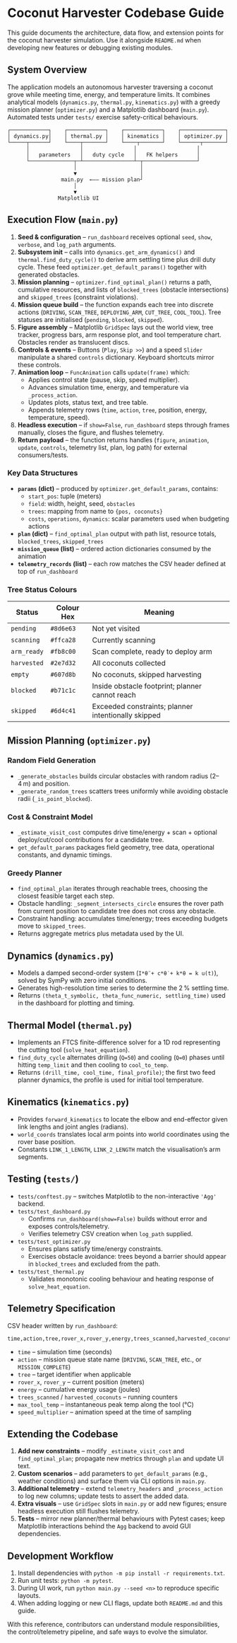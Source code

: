 # Coconut Harvester Codebase Guide

This guide documents the architecture, data flow, and extension points for the coconut harvester simulation. Use it alongside `README.md` when developing new features or debugging existing modules.

## System Overview

The application models an autonomous harvester traversing a coconut grove while meeting time, energy, and temperature limits. It combines analytical models (`dynamics.py`, `thermal.py`, `kinematics.py`) with a greedy mission planner (`optimizer.py`) and a Matplotlib dashboard (`main.py`). Automated tests under `tests/` exercise safety-critical behaviours.

```
┌────────────┐    ┌────────────┐    ┌────────────┐    ┌──────────────┐
│ dynamics.py│    │ thermal.py │    │ kinematics │    │ optimizer.py │
└─────┬──────┘    └────┬───────┘    └────┬───────┘    └──────┬───────┘
      │                │                │                   │
      │   parameters   │   duty cycle   │   FK helpers      │
      └──────────────┬─┴────────────────┴─┬─────────────────┘
                     │                    │
                     ▼                    │
                 main.py  ←―― mission plan┘
                     │
                     ▼
                Matplotlib UI
```

## Execution Flow (`main.py`)

1. **Seed & configuration** – `run_dashboard` receives optional `seed`, `show`, `verbose`, and `log_path` arguments.
2. **Subsystem init** – calls into `dynamics.get_arm_dynamics()` and `thermal.find_duty_cycle()` to derive arm settling time plus drill duty cycle. These feed `optimizer.get_default_params()` together with generated obstacles.
3. **Mission planning** – `optimizer.find_optimal_plan()` returns a path, cumulative resources, and lists of `blocked_trees` (obstacle intersections) and `skipped_trees` (constraint violations).
4. **Mission queue build** – the function expands each tree into discrete actions (`DRIVING`, `SCAN_TREE`, `DEPLOYING_ARM`, `CUT_TREE`, `COOL_TOOL`). Tree statuses are initialised (`pending`, `blocked`, `skipped`).
5. **Figure assembly** – Matplotlib `GridSpec` lays out the world view, tree tracker, progress bars, arm response plot, and tool temperature chart. Obstacles render as translucent discs.
6. **Controls & events** – Buttons (`Play`, `Skip >>`) and a speed `Slider` manipulate a shared `controls` dictionary. Keyboard shortcuts mirror these controls.
7. **Animation loop** – `FuncAnimation` calls `update(frame)` which:
   - Applies control state (pause, skip, speed multiplier).
   - Advances simulation time, energy, and temperature via `_process_action`.
   - Updates plots, status text, and tree table.
   - Appends telemetry rows (`time`, `action`, `tree`, position, energy, temperature, speed).
8. **Headless execution** – if `show=False`, `run_dashboard` steps through frames manually, closes the figure, and flushes telemetry.
9. **Return payload** – the function returns handles (`figure`, `animation`, `update`, `controls`, telemetry list, plan, log path) for external consumers/tests.

### Key Data Structures

- **`params` (dict)** – produced by `optimizer.get_default_params`, contains:
  - `start_pos`: tuple (meters)
  - `field`: width, height, seed, `obstacles`
  - `trees`: mapping from name to `{pos, coconuts}`
  - `costs`, `operations`, `dynamics`: scalar parameters used when budgeting actions
- **`plan` (dict)** – `find_optimal_plan` output with path list, resource totals, `blocked_trees`, `skipped_trees`
- **`mission_queue` (list)** – ordered action dictionaries consumed by the animation
- **`telemetry_records` (list)** – each row matches the CSV header defined at top of `run_dashboard`

### Tree Status Colours

| Status     | Colour Hex | Meaning                                             |
|------------|------------|-----------------------------------------------------|
| `pending`  | `#8d6e63`  | Not yet visited                                    |
| `scanning` | `#ffca28`  | Currently scanning                                 |
| `arm_ready`| `#fb8c00`  | Scan complete, ready to deploy arm                 |
| `harvested`| `#2e7d32`  | All coconuts collected                              |
| `empty`    | `#607d8b`  | No coconuts, skipped harvesting                     |
| `blocked`  | `#b71c1c`  | Inside obstacle footprint; planner cannot reach    |
| `skipped`  | `#6d4c41`  | Exceeded constraints; planner intentionally skipped|

## Mission Planning (`optimizer.py`)

### Random Field Generation

- `_generate_obstacles` builds circular obstacles with random radius (2–4 m) and position.
- `_generate_random_trees` scatters trees uniformly while avoiding obstacle radii (`_is_point_blocked`).

### Cost & Constraint Model

- `_estimate_visit_cost` computes drive time/energy + scan + optional deploy/cut/cool contributions for a candidate tree.
- `get_default_params` packages field geometry, tree data, operational constants, and dynamic timings.

### Greedy Planner

- `find_optimal_plan` iterates through reachable trees, choosing the closest feasible target each step.
- Obstacle handling: `_segment_intersects_circle` ensures the rover path from current position to candidate tree does not cross any obstacle.
- Constraint handling: accumulates time/energy; trees exceeding budgets move to `skipped_trees`.
- Returns aggregate metrics plus metadata used by the UI.

## Dynamics (`dynamics.py`)

- Models a damped second-order system (`I*θ̈ + c*θ̇ + k*θ = k u(t)`), solved by SymPy with zero initial conditions.
- Generates high-resolution time series to determine the 2 % settling time.
- Returns `(theta_t_symbolic, theta_func_numeric, settling_time)` used in the dashboard for plotting and timing.

## Thermal Model (`thermal.py`)

- Implements an FTCS finite-difference solver for a 1D rod representing the cutting tool (`solve_heat_equation`).
- `find_duty_cycle` alternates drilling (`Q=50`) and cooling (`Q=0`) phases until hitting `temp_limit` and then cooling to `cool_to_temp`.
- Returns `(drill_time, cool_time, final_profile)`; the first two feed planner dynamics, the profile is used for initial tool temperature.

## Kinematics (`kinematics.py`)

- Provides `forward_kinematics` to locate the elbow and end-effector given link lengths and joint angles (radians).
- `world_coords` translates local arm points into world coordinates using the rover base position.
- Constants `LINK_1_LENGTH`, `LINK_2_LENGTH` match the visualisation’s arm segments.

## Testing (`tests/`)

- `tests/conftest.py` – switches Matplotlib to the non-interactive `'Agg'` backend.
- `tests/test_dashboard.py`
  - Confirms `run_dashboard(show=False)` builds without error and exposes controls/telemetry.
  - Verifies telemetry CSV creation when `log_path` supplied.
- `tests/test_optimizer.py`
  - Ensures plans satisfy time/energy constraints.
  - Exercises obstacle avoidance: trees beyond a barrier should appear in `blocked_trees` and excluded from the path.
- `tests/test_thermal.py`
  - Validates monotonic cooling behaviour and heating response of `solve_heat_equation`.

## Telemetry Specification

CSV header written by `run_dashboard`:

```
time,action,tree,rover_x,rover_y,energy,trees_scanned,harvested_coconuts,max_tool_temp,speed_multiplier
```

- `time` – simulation time (seconds)
- `action` – mission queue state name (`DRIVING`, `SCAN_TREE`, etc., or `MISSION_COMPLETE`)
- `tree` – target identifier when applicable
- `rover_x`, `rover_y` – current position (meters)
- `energy` – cumulative energy usage (joules)
- `trees_scanned` / `harvested_coconuts` – running counters
- `max_tool_temp` – instantaneous peak temp along the tool (°C)
- `speed_multiplier` – animation speed at the time of sampling

## Extending the Codebase

1. **Add new constraints** – modify `_estimate_visit_cost` and `find_optimal_plan`; propagate new metrics through `plan` and update UI text.
2. **Custom scenarios** – add parameters to `get_default_params` (e.g., weather conditions) and surface them via CLI options in `main.py`.
3. **Additional telemetry** – extend `telemetry_headers` and `_process_action` to log new columns; update tests to assert the added data.
4. **Extra visuals** – use `GridSpec` slots in `main.py` or add new figures; ensure headless execution still flushes telemetry.
5. **Tests** – mirror new planner/thermal behaviours with Pytest cases; keep Matplotlib interactions behind the `Agg` backend to avoid GUI dependencies.

## Development Workflow

1. Install dependencies with `python -m pip install -r requirements.txt`.
2. Run unit tests: `python -m pytest`.
3. During UI work, run `python main.py --seed <n>` to reproduce specific layouts.
4. When adding logging or new CLI flags, update both `README.md` and this guide.

With this reference, contributors can understand module responsibilities, the control/telemetry pipeline, and safe ways to evolve the simulator.
